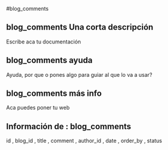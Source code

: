 #blog_comments
## blog_comments Una corta descripción
Escribe aca tu documentación

## blog_comments ayuda
Ayuda, por que o pones algo para guiar al que lo va a usar?

## blog_comments más info
Aca puedes poner tu web

## Información de : blog_comments 
id , 
  blog_id , 
  title , 
  comment , 
  author_id , 
  date , 
  order_by , 
  status 
  